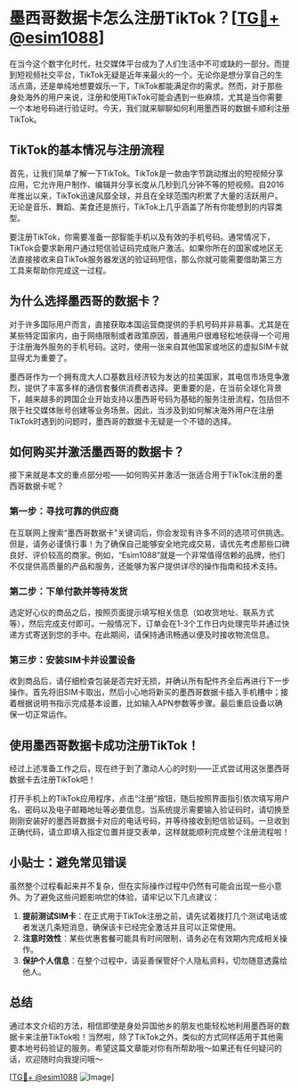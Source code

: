 # 墨西哥数据卡怎么注册TikTok？[[TG💪+ @esim1088](https://t.me/s/esim1088)]

在当今这个数字化时代，社交媒体平台成为了人们生活中不可或缺的一部分。而提到短视频社交平台，TikTok无疑是近年来最火的一个。无论你是想分享自己的生活点滴，还是单纯地想要娱乐一下，TikTok都能满足你的需求。然而，对于那些身处海外的用户来说，注册和使用TikTok可能会遇到一些麻烦，尤其是当你需要一个本地号码进行验证时。今天，我们就来聊聊如何利用墨西哥的数据卡顺利注册TikTok。

## TikTok的基本情况与注册流程

首先，让我们简单了解一下TikTok。TikTok是一款由字节跳动推出的短视频分享应用，它允许用户制作、编辑并分享长度从几秒到几分钟不等的短视频。自2016年推出以来，TikTok迅速风靡全球，并且在全球范围内积累了大量的活跃用户。无论是音乐、舞蹈、美食还是旅行，TikTok上几乎涵盖了所有你能想到的内容类型。

要注册TikTok，你需要准备一部智能手机以及有效的手机号码。通常情况下，TikTok会要求新用户通过短信验证码完成账户激活。如果你所在的国家或地区无法直接接收来自TikTok服务器发送的验证码短信，那么你就可能需要借助第三方工具来帮助你完成这一过程。

## 为什么选择墨西哥的数据卡？

对于许多国际用户而言，直接获取本国运营商提供的手机号码并非易事。尤其是在某些特定国家内，由于网络限制或者政策原因，普通用户很难轻松地获得一个可用于注册海外服务的手机号码。这时，使用一张来自其他国家或地区的虚拟SIM卡就显得尤为重要了。

墨西哥作为一个拥有庞大人口基数且经济较为发达的拉美国家，其电信市场竞争激烈，提供了丰富多样的通信套餐供消费者选择。更重要的是，在当前全球化背景下，越来越多的跨国企业开始支持以墨西哥号码为基础的服务注册流程，包括但不限于社交媒体账号创建等业务场景。因此，当涉及到如何解决海外用户在注册TikTok时遇到的问题时，墨西哥的数据卡无疑是一个不错的选择。

## 如何购买并激活墨西哥的数据卡？

接下来就是本文的重点部分啦——如何购买并激活一张适合用于TikTok注册的墨西哥数据卡呢？

### 第一步：寻找可靠的供应商

在互联网上搜索“墨西哥数据卡”关键词后，你会发现有许多不同的选项可供挑选。但是，请务必谨慎行事！为了确保自己能够安全地完成交易，请优先考虑那些口碑良好、评价较高的商家。例如，“Esim1088”就是一个非常值得信赖的品牌，他们不仅提供高质量的产品和服务，还能够为客户提供详尽的操作指南和技术支持。

### 第二步：下单付款并等待发货

选定好心仪的商品之后，按照页面提示填写相关信息（如收货地址、联系方式等），然后完成支付即可。一般情况下，订单会在1-3个工作日内处理完毕并通过快递方式寄送到您的手中。在此期间，请保持通讯畅通以便及时接收物流信息。

### 第三步：安装SIM卡并设置设备

收到商品后，请仔细检查包装是否完好无损，并确认所有配件齐全后再进行下一步操作。首先将旧SIM卡取出，然后小心地将新买的墨西哥数据卡插入手机槽中；接着根据说明书指示完成基本设置，比如输入APN参数等步骤。最后重启设备以确保一切正常运作。

## 使用墨西哥数据卡成功注册TikTok！

经过上述准备工作之后，现在终于到了激动人心的时刻——正式尝试用这张墨西哥数据卡去注册TikTok吧！

打开手机上的TikTok应用程序，点击“注册”按钮，随后按照界面指引依次填写用户名、密码以及电子邮箱地址等必要信息。当系统提示需要输入验证码时，请切换至刚刚安装好的墨西哥数据卡对应的电话号码，并等待接收到短信验证码。一旦收到正确代码，请立即填入指定位置并提交表单，这样就能顺利完成整个注册流程啦！

## 小贴士：避免常见错误

虽然整个过程看起来并不复杂，但在实际操作过程中仍然有可能会出现一些小意外。为了避免这些问题影响您的体验，请牢记以下几点建议：

1. **提前测试SIM卡**：在正式用于TikTok注册之前，请先试着拨打几个测试电话或者发送几条短消息，确保该卡已经完全激活并且可以正常使用。
2. **注意时效性**：某些优惠套餐可能具有时间限制，请务必在有效期内完成相关操作。
3. **保护个人信息**：在整个过程中，请妥善保管好个人隐私资料，切勿随意透露给他人。

## 总结

通过本文介绍的方法，相信即使是身处异国他乡的朋友也能轻松地利用墨西哥的数据卡来注册TikTok啦！当然啦，除了TikTok之外，类似的方式同样适用于其他需要本地号码验证的服务。希望这篇文章能对你有所帮助哦～如果还有任何疑问的话，欢迎随时向我提问哦～

[[TG💪+ @esim1088](https://t.me/s/esim1088) ![Image](https://i.postimg.cc/4NQfJmqS/Snipaste-2025-05-13-00-14-12.png)]